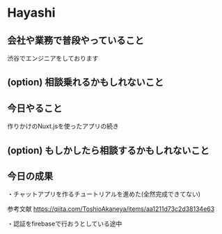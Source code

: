 # Hayashi

## 会社や業務で普段やっていること
渋谷でエンジニアをしております

## (option) 相談乗れるかもしれないこと


## 今日やること
作りかけのNuxt.jsを使ったアプリの続き

## (option) もしかしたら相談するかもしれないこと


## 今日の成果
・チャットアプリを作るチュートリアルを進めた(全然完成できてない)

参考文献
https://qiita.com/ToshioAkaneya/items/aa1211d73c2d38134e63


・認証をfirebaseで行おうとしている途中
